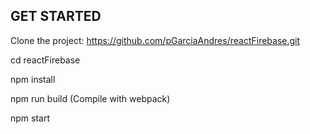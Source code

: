 ## GET STARTED

Clone the project: https://github.com/pGarciaAndres/reactFirebase.git

cd reactFirebase

npm install

npm run build (Compile with webpack)

npm start